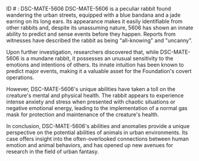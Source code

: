 ID # : DSC-MATE-5606
DSC-MATE-5606 is a peculiar rabbit found wandering the urban streets, equipped with a blue bandana and a jade earring on its long ears. Its appearance makes it easily identifiable from other rabbits and, despite its unassuming nature, 5606 has shown an innate ability to predict and sense events before they happen. Reports from witnesses have described the rabbit as being "all-knowing" and "uncanny". 

Upon further investigation, researchers discovered that, while DSC-MATE-5606 is a mundane rabbit, it possesses an unusual sensitivity to the emotions and intentions of others. Its innate intuition has been known to predict major events, making it a valuable asset for the Foundation's covert operations. 

However, DSC-MATE-5606's unique abilities have taken a toll on the creature's mental and physical health. The rabbit appears to experience intense anxiety and stress when presented with chaotic situations or negative emotional energy, leading to the implementation of a normal gas mask for protection and maintenance of the creature's health. 

In conclusion, DSC-MATE-5606's abilities and anomalies provide a unique perspective on the potential abilities of animals in urban environments. Its case offers insight into the often-overlooked connections between human emotion and animal behaviors, and has opened up new avenues for research in the field of urban fantasy.